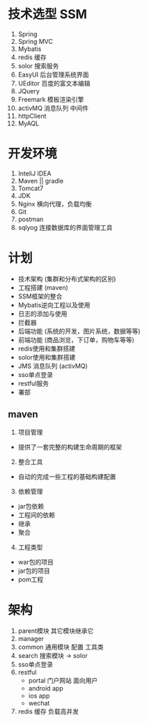 # 技术选型 SSM
1. Spring
2. Spring MVC
3. Mybatis
4. redis 缓存
5. solor 搜索服务
6. EasyUI 后台管理系统界面
7. UEditor 百度的富文本编辑
8. JQuery  
9. Freemark 模板渲染引擎
10. activMQ 消息队列 中间件
11. httpClient 
12. MyAQL

# 开发环境

1. InteliJ IDEA
2. Maven || gradle
3. Tomcat7
4. JDK
5. Nginx 横向代理，负载均衡
6. Git
7. postman
8. sqlyog 连接数据库的界面管理工具


# 计划
- 技术架构 (集群和分布式架构的区别)
- 工程搭建 (maven)
- SSM框架的整合
- Mybatis逆向工程以及使用
- 日志的添加与使用
- 拦截器
- 后端功能 (系统的开发，图片系统，数据等等)
- 前端功能 (商品浏览，下订单，购物车等等)
- redis使用和集群搭建
- solor使用和集群搭建
- JMS 消息队列 (activMQ)
- sso单点登录
- restful服务
- 署部


## maven
1. 项目管理
- 提供了一套完整的构建生命周期的框架

2. 整合工具
- 自动的完成一些工程的基础构建配置

3. 依赖管理
- jar包依赖
- 工程间的依赖
- 继承
- 聚合

4. 工程类型
- war包的项目
- jar包的项目
- pom工程

# 架构
1. parent模块 其它模块继承它
2. manager
3. common 通用模块 配置 工具类
4. search 搜索模块 -> solor 
5. sso单点登录
6. restful
    - portal 门户网站 面向用户
    - android app
    - ios app
    - wechat
7. redis 缓存 负载高并发